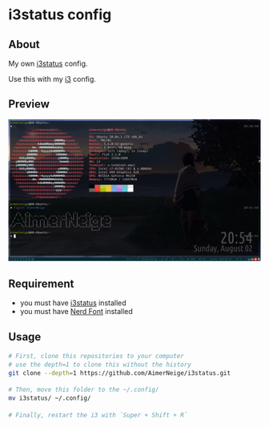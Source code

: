 # i3status config

## About

My own [i3status](https://i3wm.org/i3status/) config.

Use this with my [i3](https://github.com/AimerNeige/i3) config.

## Preview

![](https://raw.githubusercontent.com/aimerneige/PicGoData/master/img/i3-preview.png)

## Requirement

- you must have [i3status](https://i3wm.org/i3status/) installed
- you must have [Nerd Font](https://www.nerdfonts.com/#home) installed

## Usage

```bash
# First, clone this repositories to your computer
# use the depth=1 to clone this without the history
git clone --depth=1 https://github.com/AimerNeige/i3status.git

# Then, move this folder to the ~/.config/
mv i3status/ ~/.config/

# Finally, restart the i3 with `Super + Shift + R`
```
